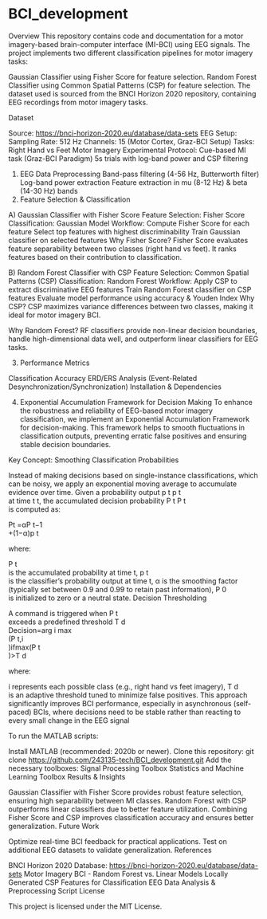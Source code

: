 # BCI_development
Overview
This repository contains code and documentation for a motor imagery-based brain-computer interface (MI-BCI) using EEG signals. The project implements two different classification pipelines for motor imagery tasks:

Gaussian Classifier using Fisher Score for feature selection.
Random Forest Classifier using Common Spatial Patterns (CSP) for feature selection.
The dataset used is sourced from the BNCI Horizon 2020 repository, containing EEG recordings from motor imagery tasks.

Dataset

Source: https://bnci-horizon-2020.eu/database/data-sets
EEG Setup:
Sampling Rate: 512 Hz
Channels: 15 (Motor Cortex, Graz-BCI Setup)
Tasks: Right Hand vs Feet Motor Imagery
Experimental Protocol:
Cue-based MI task (Graz-BCI Paradigm)
5s trials with log-band power and CSP filtering

1. EEG Data Preprocessing
Band-pass filtering (4-56 Hz, Butterworth filter)
Log-band power extraction
Feature extraction in mu (8-12 Hz) & beta (14-30 Hz) bands
2. Feature Selection & Classification

A) Gaussian Classifier with Fisher Score
Feature Selection: Fisher Score
Classification: Gaussian Model
Workflow:
Compute Fisher Score for each feature
Select top features with highest discriminability
Train Gaussian classifier on selected features
Why Fisher Score?
Fisher Score evaluates feature separability between two classes (right hand vs feet). It ranks features based on their contribution to classification​.

B) Random Forest Classifier with CSP
Feature Selection: Common Spatial Patterns (CSP)
Classification: Random Forest
Workflow:
Apply CSP to extract discriminative EEG features
Train Random Forest classifier on CSP features
Evaluate model performance using accuracy & Youden Index
Why CSP?
CSP maximizes variance differences between two classes, making it ideal for motor imagery BCI​.

Why Random Forest?
RF classifiers provide non-linear decision boundaries, handle high-dimensional data well, and outperform linear classifiers for EEG tasks​.

3. Performance Metrics
   
Classification Accuracy
ERD/ERS Analysis (Event-Related Desynchronization/Synchronization)​
Installation & Dependencies

4. Exponential Accumulation Framework for Decision Making
To enhance the robustness and reliability of EEG-based motor imagery classification, we implement an Exponential Accumulation Framework for decision-making. This framework helps to smooth fluctuations in classification outputs, preventing erratic false positives and ensuring stable decision boundaries.

Key Concept: Smoothing Classification Probabilities

Instead of making decisions based on single-instance classifications, which can be noisy, we apply an exponential moving average to accumulate evidence over time. Given a probability output 
p
t
p 
t
​	
  at time 
t
t, the accumulated decision probability
P
t
P 
t
​	
  is computed as:
	
Pt =αP 
t−1
​	
 +(1−α)p 
t
​	
 
where:

P 
t
​	
  is the accumulated probability at time 
t,
p 
t
​	
  is the classifier’s probability output at time 
t,
α is the smoothing factor (typically set between 0.9 and 0.99 to retain past information),
P 
0
​	
  is initialized to zero or a neutral state.
Decision Thresholding

A command is triggered when 
P 
t
​	
  exceeds a predefined threshold 
T
d
​	
Decision=arg 
i
max
​	
 (P 
t,i
​	
 )ifmax(P 
t
​	
 )>T 
d
​	
 
where:


i represents each possible class (e.g., right hand vs feet imagery),
T 
d
​	
  is an adaptive threshold tuned to minimize false positives.
This approach significantly improves BCI performance, especially in asynchronous (self-paced) BCIs, where decisions need to be stable rather than reacting to every small change in the EEG signal

To run the MATLAB scripts:

Install MATLAB (recommended: 2020b or newer).
Clone this repository:
git clone https://github.com/243135-tech/BCI_development.git
Add the necessary toolboxes:
Signal Processing Toolbox
Statistics and Machine Learning Toolbox
Results & Insights

Gaussian Classifier with Fisher Score provides robust feature selection, ensuring high separability between MI classes.
Random Forest with CSP outperforms linear classifiers due to better feature utilization​.
Combining Fisher Score and CSP improves classification accuracy and ensures better generalization.
Future Work

Optimize real-time BCI feedback for practical applications.
Test on additional EEG datasets to validate generalization.
References

BNCI Horizon 2020 Database: https://bnci-horizon-2020.eu/database/data-sets
Motor Imagery BCI - Random Forest vs. Linear Models​
Locally Generated CSP Features for Classification​
EEG Data Analysis & Preprocessing Script​
License

This project is licensed under the MIT License.
